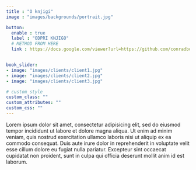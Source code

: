 ```yaml
---
title : "O knjigi"
image : "images/backgrounds/portrait.jpg"

button:
  enable : true
  label : "ODPRI KNJIGO"
  # METHOD FROM HERE
  link : https://docs.google.com/viewer?url=https://github.com/conradborchers/borchers-cv/raw/master/borchers-cv.pdf&embedded=true


book_slider:
- image: "images/clients/client1.jpg"
- image: "images/clients/client2.jpg"
- image: "images/clients/client3.jpg"

# custom style
custom_class: "" 
custom_attributes: "" 
custom_css: ""
---
```


Lorem ipsum dolor sit amet, consectetur adipisicing elit, sed do eiusmod tempor incididunt ut labore
et dolore magna aliqua. Ut enim ad minim veniam, quis nostrud exercitation ullamco laboris nisi ut aliquip
ex ea commodo consequat. Duis aute irure dolor in reprehenderit in voluptate velit esse cillum dolore eu
fugiat nulla pariatur. Excepteur sint occaecat cupidatat non proident, sunt in culpa qui officia deserunt
mollit anim id est laborum.
